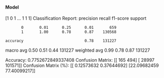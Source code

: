 #### Model
[1 0 1 ... 1 1 1]
Classification Report:
              precision    recall  f1-score   support

           0       0.01      0.25      0.01       659
           1       1.00      0.78      0.87    130568

    accuracy                           0.78    131227
   macro avg       0.50      0.51      0.44    131227
weighted avg       0.99      0.78      0.87    131227

Accuracy: 0.7752672849337408
Confusion Matrix:
[[   165    494]
 [ 28997 101571]]
Confusion Matrix (%):
[[ 0.12573632  0.37644692]
 [22.09682459 77.40099217]]
